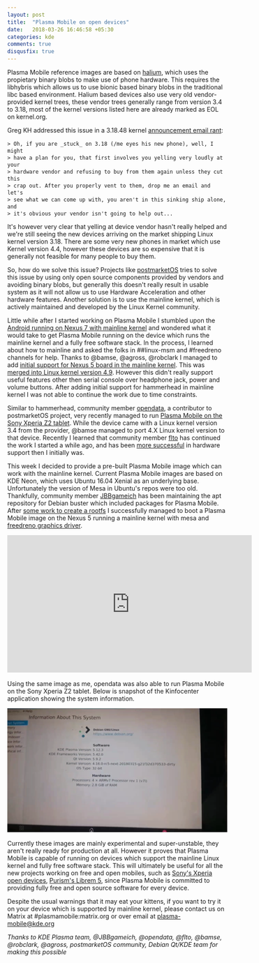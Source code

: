 ```yaml
---
layout: post
title:  "Plasma Mobile on open devices"
date:   2018-03-26 16:46:58 +05:30
categories: kde
comments: true
disqusfix: true
---
```


Plasma Mobile reference images are based on [halium](https://halium.org), which uses the propietary binary blobs to make use of phone hardware. This requires the libhybris which allows us to use bionic based binary blobs in the traditional libc based environment. Halium based devices also use very old vendor-provided kernel trees, these vendor trees generally range from version 3.4 to 3.18, most of the kernel versions listed here are already marked as EOL on kernel.org. 

Greg KH addressed this issue in a 3.18.48 kernel [announcement email rant](http://lkml.iu.edu/hypermail/linux/kernel/1702.1/00296.html):

```
> Oh, if you are _stuck_ on 3.18 (/me eyes his new phone), well, I might
> have a plan for you, that first involves you yelling very loudly at your
> hardware vendor and refusing to buy from them again unless they cut this
> crap out. After you properly vent to them, drop me an email and let's
> see what we can come up with, you aren't in this sinking ship alone, and
> it's obvious your vendor isn't going to help out...
```

It's however very clear that yelling at device vendor hasn't really helped and we're still seeing the new devices arriving on the market shipping Linux kernel version 3.18. There are some very new phones in market which use Kernel version 4.4, however these devices are so expensive that it is generally not feasible for many people to buy them.

So, how do we solve this issue? Projects like [postmarketOS](https://www.postmarketos.org) tries to solve this issue by using only open source components provided by vendors and avoiding binary blobs, but generally this doesn't really result in usable system as it will not allow us to use Hardware Acceleration and other hardware features. Another solution is to use the mainline kernel, which is actively maintained and developed by the Linux Kernel community.

Little while after I started working on Plasma Mobile I stumbled upon the [Android running on Nexus 7 with mainline kernel](https://plus.google.com/111524780435806926688/posts/fkQ1BMjNNcn) and wondered what it would take to get Plasma Mobile running on the device which runs the mainline kernel and a fully free software stack. In the process, I learned about how to mainline and asked the folks in ##linux-msm and #freedreno channels for help. Thanks to @bamse, @agross, @robclark I managed to add [initial support for Nexus 5 board in the mainline kernel](https://www.spinics.net/lists/arm-kernel/msg520971.html). This was [merged into Linux kernel version 4.9](https://www.spinics.net/lists/arm-kernel/msg528588.html). However this didn't really support useful features other then serial console over headphone jack, power and volume buttons. After adding initial support for hammerhead in mainline kernel I was not able to continue the work due to time constraints.

Similar to hammerhead, community member [opendata](https://github.com/opendata26), a contributor to postmarketOS project, very recently managed to run [Plasma Mobile on the Sony Xperia Z2 tablet](https://postmarketos.org/blog/2017/12/31/219-days-of-postmarketOS/#plasma-mobile). While the device came with a Linux kernel version 3.4 from the provider, @bamse managed to port 4.X Linux kernel version to that device. Recently I learned that community member [flto](https://github.com/flto/) has continued the work I started a while ago, and has been [more successful](https://github.com/flto/linux/wiki/hammerhead-upstream) in hardware support then I initially was.

This week I decided to provide a pre-built Plasma Mobile image which can work with the mainline kernel. Current Plasma Mobile images are based on KDE Neon, which uses Ubuntu 16.04 Xenial as an underlying base. Unfortunately the version of Mesa in Ubuntu's repos were too old. Thankfully, community member [JBBgameich](http://www.jbbgameich.tk) has been maintaining the apt repository for Debian buster which included packages for Plasma Mobile. After [some work to create a rootfs](https://github.com/debian-pm-tools/rootfs-builder/commits/mainline) I successfully managed to boot a Plasma Mobile image on the Nexus 5 running a mainline kernel with mesa and [freedreno graphics driver](https://github.com/freedreno/freedreno/wiki).

<iframe width="560" height="315" src="https://www.youtube-nocookie.com/embed/sXnbRAeiffo" frameborder="0" allow="autoplay; encrypted-media" allowfullscreen></iframe>

Using the same image as me, opendata was also able to run Plasma Mobile on the Sony Xperia Z2 tablet. Below is snapshot of the Kinfocenter application showing the system information.

![castor kinfocenter](/images/plasma-mobile-castor.png)

Currently these images are mainly experimental and super-unstable, they aren't really ready for production at all. However it proves that Plasma Mobile is capable of running on devices which support the mainline Linux kernel and fully free software stack. This will ultimately be useful for all the new projects working on free and open mobiles, such as [Sony's Xperia open devices](https://developer.sony.com/develop/open-devices/), [Purism's Librem 5](https://puri.sm/shop/librem-5/), since Plasma Mobile is committed to providing fully free and open source software for every device.

Despite the usual warnings that it may eat your kittens, if you want to try it on your device which is supported by mainline kernel, please contact us on Matrix at #plasmamobile:matrix.org or over email at plasma-mobile@kde.org

<i>Thanks to KDE Plasma team, @JBBgameich, @opendata, @flto, @bamse, @robclark, @agross, postmarketOS community, Debian Qt/KDE team for making this possible</i>
